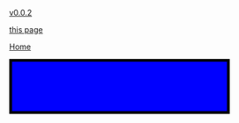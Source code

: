 [v0.0.2](https://github.com/littleflute/XAGUSD/edit/master/docs/years/index.md)

[this page](https://littleflute.github.io/XAGUSD/docs/years/)

[Home](../..) 
 
<svg width="400" height="100">
  <rect width="400" height="100" 
  style="fill:rgb(0,0,255);stroke-width:10;stroke:rgb(0,0,0)" />
Sorry, your browser does not support inline SVG.
</svg>
  
